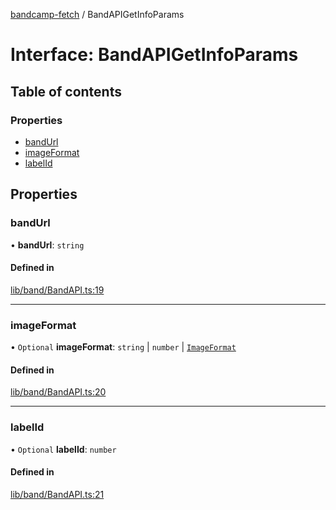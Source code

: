 [bandcamp-fetch](../README.md) / BandAPIGetInfoParams

# Interface: BandAPIGetInfoParams

## Table of contents

### Properties

- [bandUrl](BandAPIGetInfoParams.md#bandurl)
- [imageFormat](BandAPIGetInfoParams.md#imageformat)
- [labelId](BandAPIGetInfoParams.md#labelid)

## Properties

### bandUrl

• **bandUrl**: `string`

#### Defined in

[lib/band/BandAPI.ts:19](https://github.com/patrickkfkan/bandcamp-fetch/blob/7bb1899/src/lib/band/BandAPI.ts#L19)

___

### imageFormat

• `Optional` **imageFormat**: `string` \| `number` \| [`ImageFormat`](ImageFormat.md)

#### Defined in

[lib/band/BandAPI.ts:20](https://github.com/patrickkfkan/bandcamp-fetch/blob/7bb1899/src/lib/band/BandAPI.ts#L20)

___

### labelId

• `Optional` **labelId**: `number`

#### Defined in

[lib/band/BandAPI.ts:21](https://github.com/patrickkfkan/bandcamp-fetch/blob/7bb1899/src/lib/band/BandAPI.ts#L21)
